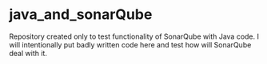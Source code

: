 # java_and_sonarQube
Repository created only to test functionality of SonarQube with Java code. I will intentionally put badly written code here and test how will SonarQube deal with it.
